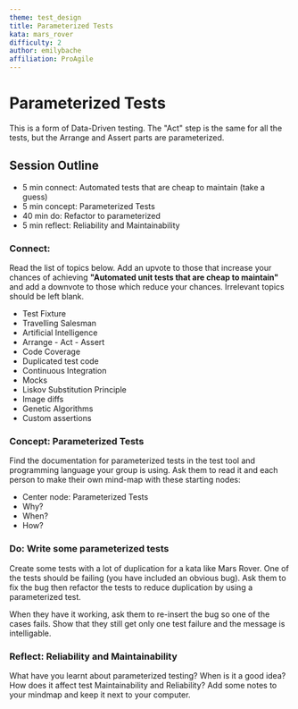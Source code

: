 ```yaml
---
theme: test_design
title: Parameterized Tests
kata: mars_rover
difficulty: 2
author: emilybache
affiliation: ProAgile
---
```


# Parameterized Tests

This is a form of Data-Driven testing. The "Act" step is the same for all the tests, but the Arrange and Assert parts are parameterized.

## Session Outline
 
* 5 min connect: Automated tests that are cheap to maintain (take a guess)
* 5 min concept: Parameterized Tests
* 40 min do: Refactor to parameterized
* 5 min reflect: Reliability and Maintainability

### Connect: 

Read the list of topics below. Add an upvote to those that increase your chances of achieving __"Automated unit tests that are cheap to maintain"__ and add a downvote to those which reduce your chances. Irrelevant topics should be left blank. 

* Test Fixture
* Travelling Salesman
* Artificial Intelligence
* Arrange - Act - Assert
* Code Coverage
* Duplicated test code
* Continuous Integration
* Mocks
* Liskov Substitution Principle
* Image diffs
* Genetic Algorithms
* Custom assertions

### Concept: Parameterized Tests
Find the documentation for parameterized tests in the test tool and programming language your group is using. Ask them to read it and each person to make their own mind-map with these starting nodes:

- Center node: Parameterized Tests
- Why?
- When?
- How?

### Do: Write some parameterized tests
Create some tests with a lot of duplication for a kata like Mars Rover. One of the tests should be failing (you have included an obvious bug). Ask them to fix the bug then refactor the tests to reduce duplication by using a parameterized test.

When they have it working, ask them to re-insert the bug so one of the cases fails. Show that they still get only one test failure and the message is intelligable.

### Reflect: Reliability and Maintainability
What have you learnt about parameterized testing? When is it a good idea? How does it affect test Maintainability and Reliability? Add some notes to your mindmap and keep it next to your computer.

